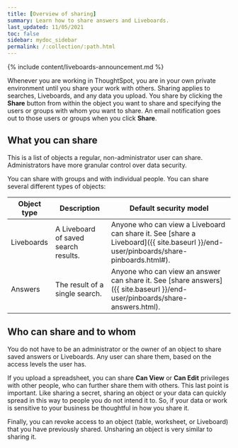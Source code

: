 ```yaml
---
title: [Overview of sharing]
summary: Learn how to share answers and Liveboards.
last_updated: 11/05/2021
toc: false
sidebar: mydoc_sidebar
permalink: /:collection/:path.html
---
```


{% include content/liveboards-announcement.md %}

Whenever you are working in ThoughtSpot, you are in your own private environment until you share your work with others. Sharing applies to searches, Liveboards, and any data you upload. You share by clicking the **Share** button from within the object you want to share and specifying the users or groups with whom you want to share. An email notification goes out to those users or groups when you click **Share**.

## What you can share

This is a list of objects a regular, non-administrator user can share. Administrators have more granular control over data security.

You can share with groups and with individual people. You can share several different types of objects:

|Object type|Description|Default security model|
|-----------|-----------|----------------------|
|Liveboards|A Liveboard of saved search results.|Anyone who can view a Liveboard can share it. See [share a Liveboard]({{ site.baseurl }}/end-user/pinboards/share-pinboards.html#).|
|Answers|The result of a single search.|Anyone who can view an answer can share it. See [share answers]({{ site.baseurl }}/end-user/pinboards/share-answers.html).|

## Who can share and to whom

You do not have to be an administrator or the owner of an object to share saved answers or Liveboards. Any user can share them, based on the access levels the user has.

If you upload a spreadsheet, you can share **Can View** or **Can Edit** privileges with other people, who can further share them with others.  This last point is important. Like sharing a secret, sharing an object or your data can quickly spread in this way to people you do not intend it to. So, if your data or work is sensitive to your business be thoughtful in how you share it.

Finally, you can revoke access to an object (table, worksheet, or Liveboard) that you have previously shared. Unsharing an object is very similar to sharing it.
